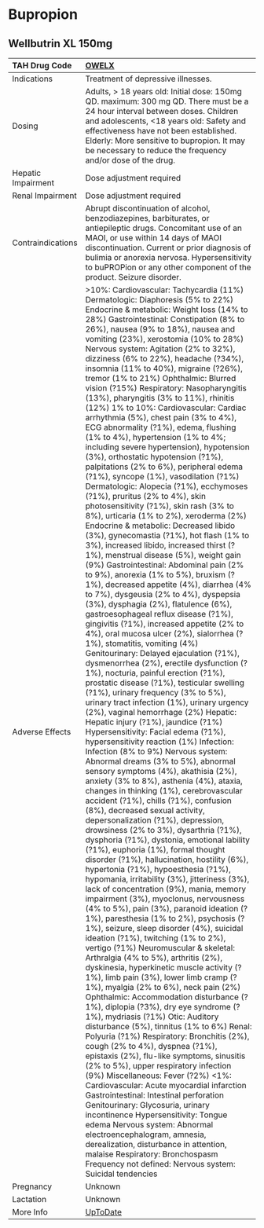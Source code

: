 # Bupropion

## Wellbutrin XL 150mg

| TAH Drug Code      | [OWELX](https://www.tahsda.org.tw/drugs/hissearch.php?drug_code=OWELX)                                                                                                                                                                                                                                                                                                                                                                                                                                                                                                                                                                                                                                                                                                                                                                                                                                                                                                                                                                                                                                                                                                                                                                                                                                                                                                                                                                                                                                                                                                                                                                                                                                                                                                                                                                                                                                                                                                                                                                                                                                                                                                                                                                                                                                                                                                                                                                                                                                                                                                                                                                                                                                                                                                                                                                                                                                                                                                                                                                                                                                                                                                                                                                                                                                                                                                                                                                                                                                                                                                                                                                                                                                                                                               |
|:-------------------|:---------------------------------------------------------------------------------------------------------------------------------------------------------------------------------------------------------------------------------------------------------------------------------------------------------------------------------------------------------------------------------------------------------------------------------------------------------------------------------------------------------------------------------------------------------------------------------------------------------------------------------------------------------------------------------------------------------------------------------------------------------------------------------------------------------------------------------------------------------------------------------------------------------------------------------------------------------------------------------------------------------------------------------------------------------------------------------------------------------------------------------------------------------------------------------------------------------------------------------------------------------------------------------------------------------------------------------------------------------------------------------------------------------------------------------------------------------------------------------------------------------------------------------------------------------------------------------------------------------------------------------------------------------------------------------------------------------------------------------------------------------------------------------------------------------------------------------------------------------------------------------------------------------------------------------------------------------------------------------------------------------------------------------------------------------------------------------------------------------------------------------------------------------------------------------------------------------------------------------------------------------------------------------------------------------------------------------------------------------------------------------------------------------------------------------------------------------------------------------------------------------------------------------------------------------------------------------------------------------------------------------------------------------------------------------------------------------------------------------------------------------------------------------------------------------------------------------------------------------------------------------------------------------------------------------------------------------------------------------------------------------------------------------------------------------------------------------------------------------------------------------------------------------------------------------------------------------------------------------------------------------------------------------------------------------------------------------------------------------------------------------------------------------------------------------------------------------------------------------------------------------------------------------------------------------------------------------------------------------------------------------------------------------------------------------------------------------------------------------------------------------------------|
| Indications        | Treatment of depressive illnesses.                                                                                                                                                                                                                                                                                                                                                                                                                                                                                                                                                                                                                                                                                                                                                                                                                                                                                                                                                                                                                                                                                                                                                                                                                                                                                                                                                                                                                                                                                                                                                                                                                                                                                                                                                                                                                                                                                                                                                                                                                                                                                                                                                                                                                                                                                                                                                                                                                                                                                                                                                                                                                                                                                                                                                                                                                                                                                                                                                                                                                                                                                                                                                                                                                                                                                                                                                                                                                                                                                                                                                                                                                                                                                                                                   |
| Dosing             | Adults, > 18 years old: Initial dose: 150mg QD. maximum: 300 mg QD. There must be a 24 hour interval between doses. Children and adolescents, <18 years old: Safety and effectiveness have not been established. Elderly: More sensitive to bupropion. It may be necessary to reduce the frequency and/or dose of the drug.                                                                                                                                                                                                                                                                                                                                                                                                                                                                                                                                                                                                                                                                                                                                                                                                                                                                                                                                                                                                                                                                                                                                                                                                                                                                                                                                                                                                                                                                                                                                                                                                                                                                                                                                                                                                                                                                                                                                                                                                                                                                                                                                                                                                                                                                                                                                                                                                                                                                                                                                                                                                                                                                                                                                                                                                                                                                                                                                                                                                                                                                                                                                                                                                                                                                                                                                                                                                                                          |
| Hepatic Impairment | Dose adjustment required                                                                                                                                                                                                                                                                                                                                                                                                                                                                                                                                                                                                                                                                                                                                                                                                                                                                                                                                                                                                                                                                                                                                                                                                                                                                                                                                                                                                                                                                                                                                                                                                                                                                                                                                                                                                                                                                                                                                                                                                                                                                                                                                                                                                                                                                                                                                                                                                                                                                                                                                                                                                                                                                                                                                                                                                                                                                                                                                                                                                                                                                                                                                                                                                                                                                                                                                                                                                                                                                                                                                                                                                                                                                                                                                             |
| Renal Impairment   | Dose adjustment required                                                                                                                                                                                                                                                                                                                                                                                                                                                                                                                                                                                                                                                                                                                                                                                                                                                                                                                                                                                                                                                                                                                                                                                                                                                                                                                                                                                                                                                                                                                                                                                                                                                                                                                                                                                                                                                                                                                                                                                                                                                                                                                                                                                                                                                                                                                                                                                                                                                                                                                                                                                                                                                                                                                                                                                                                                                                                                                                                                                                                                                                                                                                                                                                                                                                                                                                                                                                                                                                                                                                                                                                                                                                                                                                             |
| Contraindications  | Abrupt discontinuation of alcohol, benzodiazepines, barbiturates, or antiepileptic drugs. Concomitant use of an MAOI, or use within 14 days of MAOI discontinuation. Current or prior diagnosis of bulimia or anorexia nervosa. Hypersensitivity to buPROPion or any other component of the product. Seizure disorder.                                                                                                                                                                                                                                                                                                                                                                                                                                                                                                                                                                                                                                                                                                                                                                                                                                                                                                                                                                                                                                                                                                                                                                                                                                                                                                                                                                                                                                                                                                                                                                                                                                                                                                                                                                                                                                                                                                                                                                                                                                                                                                                                                                                                                                                                                                                                                                                                                                                                                                                                                                                                                                                                                                                                                                                                                                                                                                                                                                                                                                                                                                                                                                                                                                                                                                                                                                                                                                               |
| Adverse Effects    | >10%: Cardiovascular: Tachycardia (11%) Dermatologic: Diaphoresis (5% to 22%) Endocrine & metabolic: Weight loss (14% to 28%) Gastrointestinal: Constipation (8% to 26%), nausea (9% to 18%), nausea and vomiting (23%), xerostomia (10% to 28%) Nervous system: Agitation (2% to 32%), dizziness (6% to 22%), headache (?34%), insomnia (11% to 40%), migraine (?26%), tremor (1% to 21%) Ophthalmic: Blurred vision (?15%) Respiratory: Nasopharyngitis (13%), pharyngitis (3% to 11%), rhinitis (12%) 1% to 10%: Cardiovascular: Cardiac arrhythmia (5%), chest pain (3% to 4%), ECG abnormality (?1%), edema, flushing (1% to 4%), hypertension (1% to 4%; including severe hypertension), hypotension (3%), orthostatic hypotension (?1%), palpitations (2% to 6%), peripheral edema (?1%), syncope (1%), vasodilation (?1%) Dermatologic: Alopecia (?1%), ecchymoses (?1%), pruritus (2% to 4%), skin photosensitivity (?1%), skin rash (3% to 8%), urticaria (1% to 2%), xeroderma (2%) Endocrine & metabolic: Decreased libido (3%), gynecomastia (?1%), hot flash (1% to 3%), increased libido, increased thirst (?1%), menstrual disease (5%), weight gain (9%) Gastrointestinal: Abdominal pain (2% to 9%), anorexia (1% to 5%), bruxism (?1%), decreased appetite (4%), diarrhea (4% to 7%), dysgeusia (2% to 4%), dyspepsia (3%), dysphagia (2%), flatulence (6%), gastroesophageal reflux disease (?1%), gingivitis (?1%), increased appetite (2% to 4%), oral mucosa ulcer (2%), sialorrhea (?1%), stomatitis, vomiting (4%) Genitourinary: Delayed ejaculation (?1%), dysmenorrhea (2%), erectile dysfunction (?1%), nocturia, painful erection (?1%), prostatic disease (?1%), testicular swelling (?1%), urinary frequency (3% to 5%), urinary tract infection (1%), urinary urgency (2%), vaginal hemorrhage (2%) Hepatic: Hepatic injury (?1%), jaundice (?1%) Hypersensitivity: Facial edema (?1%), hypersensitivity reaction (1%) Infection: Infection (8% to 9%) Nervous system: Abnormal dreams (3% to 5%), abnormal sensory symptoms (4%), akathisia (2%), anxiety (3% to 8%), asthenia (4%), ataxia, changes in thinking (1%), cerebrovascular accident (?1%), chills (?1%), confusion (8%), decreased sexual activity, depersonalization (?1%), depression, drowsiness (2% to 3%), dysarthria (?1%), dysphoria (?1%), dystonia, emotional lability (?1%), euphoria (1%), formal thought disorder (?1%), hallucination, hostility (6%), hypertonia (?1%), hypoesthesia (?1%), hypomania, irritability (3%), jitteriness (3%), lack of concentration (9%), mania, memory impairment (3%), myoclonus, nervousness (4% to 5%), pain (3%), paranoid ideation (?1%), paresthesia (1% to 2%), psychosis (?1%), seizure, sleep disorder (4%), suicidal ideation (?1%), twitching (1% to 2%), vertigo (?1%) Neuromuscular & skeletal: Arthralgia (4% to 5%), arthritis (2%), dyskinesia, hyperkinetic muscle activity (?1%), limb pain (3%), lower limb cramp (?1%), myalgia (2% to 6%), neck pain (2%) Ophthalmic: Accommodation disturbance (?1%), diplopia (?3%), dry eye syndrome (?1%), mydriasis (?1%) Otic: Auditory disturbance (5%), tinnitus (1% to 6%) Renal: Polyuria (?1%) Respiratory: Bronchitis (2%), cough (2% to 4%), dyspnea (?1%), epistaxis (2%), flu-like symptoms, sinusitis (2% to 5%), upper respiratory infection (9%) Miscellaneous: Fever (?2%) <1%: Cardiovascular: Acute myocardial infarction Gastrointestinal: Intestinal perforation Genitourinary: Glycosuria, urinary incontinence Hypersensitivity: Tongue edema Nervous system: Abnormal electroencephalogram, amnesia, derealization, disturbance in attention, malaise Respiratory: Bronchospasm Frequency not defined: Nervous system: Suicidal tendencies |
| Pregnancy          | Unknown                                                                                                                                                                                                                                                                                                                                                                                                                                                                                                                                                                                                                                                                                                                                                                                                                                                                                                                                                                                                                                                                                                                                                                                                                                                                                                                                                                                                                                                                                                                                                                                                                                                                                                                                                                                                                                                                                                                                                                                                                                                                                                                                                                                                                                                                                                                                                                                                                                                                                                                                                                                                                                                                                                                                                                                                                                                                                                                                                                                                                                                                                                                                                                                                                                                                                                                                                                                                                                                                                                                                                                                                                                                                                                                                                              |
| Lactation          | Unknown                                                                                                                                                                                                                                                                                                                                                                                                                                                                                                                                                                                                                                                                                                                                                                                                                                                                                                                                                                                                                                                                                                                                                                                                                                                                                                                                                                                                                                                                                                                                                                                                                                                                                                                                                                                                                                                                                                                                                                                                                                                                                                                                                                                                                                                                                                                                                                                                                                                                                                                                                                                                                                                                                                                                                                                                                                                                                                                                                                                                                                                                                                                                                                                                                                                                                                                                                                                                                                                                                                                                                                                                                                                                                                                                                              |
| More Info          | [UpToDate](https://www.uptodate.com/contents/bupropion-drug-information)                                                                                                                                                                                                                                                                                                                                                                                                                                                                                                                                                                                                                                                                                                                                                                                                                                                                                                                                                                                                                                                                                                                                                                                                                                                                                                                                                                                                                                                                                                                                                                                                                                                                                                                                                                                                                                                                                                                                                                                                                                                                                                                                                                                                                                                                                                                                                                                                                                                                                                                                                                                                                                                                                                                                                                                                                                                                                                                                                                                                                                                                                                                                                                                                                                                                                                                                                                                                                                                                                                                                                                                                                                                                                             |

